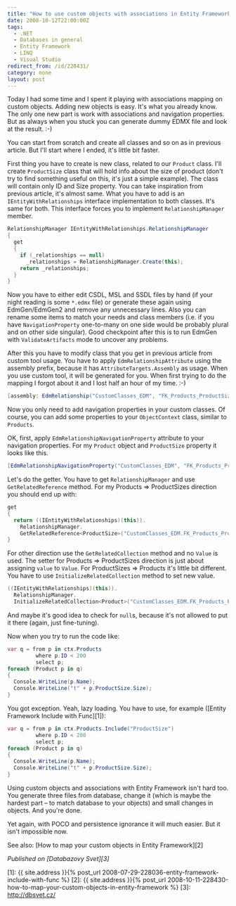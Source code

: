 ```yaml
---
title: "How to use custom objects with associations in Entity Framework"
date: 2008-10-12T22:00:00Z
tags:
  - .NET
  - Databases in general
  - Entity Framework
  - LINQ
  - Visual Studio
redirect_from: /id/228431/
category: none
layout: post
---
```

Today I had some time and I spent it playing with associations mapping on custom objects. Adding new objects is easy. It's what you already know. The only one new part is work with associations and navigation properties. But as always when you stuck you can generate dummy EDMX file and look at the result. :-)

You can start from scratch and create all classes and so on as in previous article. But I'll start where I ended, it's little bit faster.

First thing you have to create is new class, related to our `Product` class. I'll create `ProductSize` class that will hold info about the size of product (don't try to find something useful on this, it's just a simple example). The class will contain only ID and Size property. You can take inspiration from previous article, it's almost same. What you have to add is an `IEntityWithRelationships` interface implementation to both classes. It's same for both. This interface forces you to implement `RelationshipManager` member.

```csharp
RelationshipManager IEntityWithRelationships.RelationshipManager
{
  get
  {
    if (_relationships == null)
      _relationships = RelationshipManager.Create(this);
    return _relationships;
  }
}
```

Now you have to either edit CSDL, MSL and SSDL files by hand (if your night reading is some `*.edmx` file) or generate these again using EdmGen/EdmGen2 and remove any unnecessary lines. Also you can rename some items to match your needs and class members (i.e. if you have `NavigationProperty` one-to-many on one side would be probably plural and on other side singular). Good checkpoint after this is to run EdmGen with `ValidateArtifacts` mode to uncover any problems.

After this you have to modify class that you get in previous article from custom tool usage. You have to apply `EdmRelationshipAttribute` using the assembly prefix, because it has `AttributeTargets.Assembly` as usage. When you use custom tool, it will be generated for you. When first trying to do the mapping I forgot about it and I lost half an hour of my time. :-)

```csharp
[assembly: EdmRelationship("CustomClasses_EDM", "FK_Products_ProductSizes", "ProductSizes", RelationshipMultiplicity.One, typeof(CustomClasses_EDM.ProductSize), "Products", RelationshipMultiplicity.Many, typeof(CustomClasses_EDM.Product))]
```

Now you only need to add navigation properties in your custom classes. Of course, you can add some properties to your `ObjectContext` class, similar to `Products`.

OK, first, apply `EdmRelationshipNavigationProperty` attribute to your navigation properties. For my `Product` object and `ProductSize` property it looks like this.

```csharp
[EdmRelationshipNavigationProperty("CustomClasses_EDM", "FK_Products_ProductSizes", "ProductSizes")]
```

Let's do the getter. You have to get `RelationshipManager` and use `GetRelatedReference` method. For my Products ⇒ ProductSizes direction you should end up with:

```csharp
get
{
  return ((IEntityWithRelationships)(this)).
    RelationshipManager.
    GetRelatedReference<ProductSize>("CustomClasses_EDM.FK_Products_ProductSizes", "ProductSizes").Value;
}
```

For other direction use the `GetRelatedCollection` method and no `Value` is used. The setter for Products ⇒ ProductSizes direction is just about assigning `value` to `Value`. For ProductSizes ⇒ Products it's little bit different. You have to use `InitializeRelatedCollection` method to set new value.

```csharp
((IEntityWithRelationships)(this)).
  RelationshipManager.
  InitializeRelatedCollection<Product>("CustomClasses_EDM.FK_Products_ProductSizes", "Products", value);
```

And maybe it's good idea to check for `null`s, because it's not allowed to put it there (again, just fine-tuning).

Now when you try to run the code like:

```csharp
var q = from p in ctx.Products
         where p.ID < 200
         select p;
foreach (Product p in q)
{
  Console.WriteLine(p.Name);
  Console.WriteLine("t" + p.ProductSize.Size);
}
```

You got exception. Yeah, lazy loading. You have to use, for example ([Entity Framework Include with Func][1]):

```csharp
var q = from p in ctx.Products.Include("ProductSize")
         where p.ID < 200
         select p;
foreach (Product p in q)
{
  Console.WriteLine(p.Name);
  Console.WriteLine("t" + p.ProductSize.Size);
}
```

Using custom objects and associations with Entity Framework isn't hard too. You generate three files from database, change it (which is maybe the hardest part – to match database to your objects) and small changes in objects. And you're done.

Yet again, with POCO and persistence ignorance it will much easier. But it isn't impossible now.

See also: [How to map your custom objects in Entity Framework][2]

_Published on [Databazovy Svet][3]_

[1]: {{ site.address }}{% post_url 2008-07-29-228036-entity-framework-include-with-func %}
[2]: {{ site.address }}{% post_url 2008-10-11-228430-how-to-map-your-custom-objects-in-entity-framework %}
[3]: http://dbsvet.cz/
